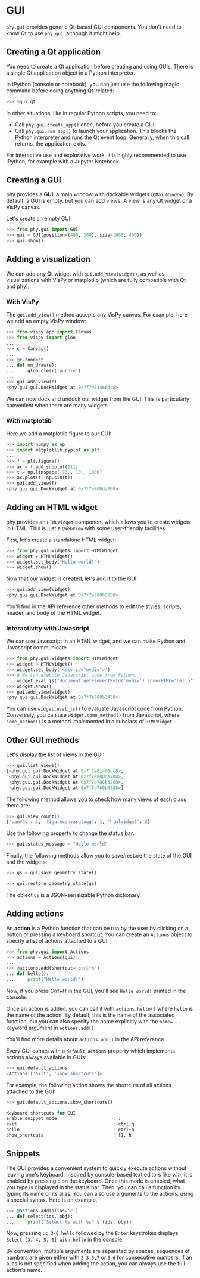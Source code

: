 # GUI

`phy.gui` provides generic Qt-based GUI components. You don't need to know Qt to use `phy.gui`, although it might help.

## Creating a Qt application

You need to create a Qt application before creating and using GUIs. There is a single Qt application object in a Python interpreter.

In IPython (console or notebook), you can just use the following magic command before doing anything Qt-related:

```python
>>> %gui qt
```

In other situations, like in regular Python scripts, you need to:

* Call `phy.gui.create_app()` once, before you create a GUI.
* Call `phy.gui.run_app()` to launch your application. This blocks the Python interpreter and runs the Qt event loop. Generally, when this call returns, the application exits.

For interactive use and explorative work, it is highly recommended to use IPython, for example with a Jupyter Notebook.

## Creating a GUI

phy provides a **GUI**, a main window with dockable widgets (`QMainWindow`). By default, a GUI is empty, but you can add views. A view is any Qt widget or a VisPy canvas.

Let's create an empty GUI:

```python
>>> from phy.gui import GUI
>>> gui = GUI(position=(400, 200), size=(600, 400))
>>> gui.show()
```

## Adding a visualization

We can add any Qt widget with `gui.add_view(widget)`, as well as visualizations with VisPy or matplotlib (which are fully compatible with Qt and phy).

### With VisPy

The `gui.add_view()` method accepts any VisPy canvas. For example, here we add an empty VisPy window:

```python
>>> from vispy.app import Canvas
>>> from vispy import gloo
...
>>> c = Canvas()
...
>>> @c.connect
... def on_draw(e):
...     gloo.clear('purple')
...
>>> gui.add_view(c)
<phy.gui.gui.DockWidget at 0x7f7e81466dc8>
```

We can now dock and undock our widget from the GUI. This is particularly convenient when there are many widgets.

### With matplotlib

Here we add a matplotlib figure to our GUI:

```python
>>> import numpy as np
>>> import matplotlib.pyplot as plt
...
>>> f = plt.figure()
>>> ax = f.add_subplot(111)
>>> t = np.linspace(-10., 10., 1000)
>>> ax.plot(t, np.sin(t))
>>> gui.add_view(f)
<phy.gui.gui.DockWidget at 0x7f7e800da708>
```

## Adding an HTML widget

phy provides an `HTMLWidget` component which allows you to create widgets in HTML. This is just a `QWebView` with some user-friendly facilities.

First, let's create a standalone HTML widget:

```python
>>> from phy.gui.widgets import HTMLWidget
>>> widget = HTMLWidget()
>>> widget.set_body("Hello world!")
>>> widget.show()
```

Now that our widget is created, let's add it to the GUI:

```python
>>> gui.add_view(widget)
<phy.gui.gui.DockWidget at 0x7f7e780b3288>
```

You'll find in the API reference other methods to edit the styles, scripts, header, and body of the HTML widget.

### Interactivity with Javascript

We can use Javascript in an HTML widget, and we can make Python and Javascript communicate.

```python
>>> from phy.gui.widgets import HTMLWidget
>>> widget = HTMLWidget()
>>> widget.set_body('<div id="mydiv">')
>>> # We can execute Javascript code from Python.
... widget.eval_js("document.getElementById('mydiv').innerHTML='hello'")
>>> widget.show()
>>> gui.add_view(widget)
<phy.gui.gui.DockWidget at 0x7f7e780b3438>
```

You can use `widget.eval_js()` to evaluate Javascript code from Python. Conversely, you can use `widget.some_method()` from Javascript, where `some_method()` is a method implemented in a subclass of `HTMLWidget`.

## Other GUI methods

Let's display the list of views in the GUI:

```python
>>> gui.list_views()
[<phy.gui.gui.DockWidget at 0x7f7e81466dc8>,
 <phy.gui.gui.DockWidget at 0x7f7e800da708>,
 <phy.gui.gui.DockWidget at 0x7f7e780b3288>,
 <phy.gui.gui.DockWidget at 0x7f7e780b3438>]
```

The following method allows you to check how many views of each class there are:

```python
>>> gui.view_count()
{'canvas': 1, 'figurecanvasqtagg': 1, 'htmlwidget': 2}
```

Use the following property to change the status bar:

```python
>>> gui.status_message = "Hello world"
```

Finally, the following methods allow you to save/restore the state of the GUI and the widgets:

```python
>>> gs = gui.save_geometry_state()
```

```python
>>> gui.restore_geometry_state(gs)
```

The object `gs` is a JSON-serializable Python dictionary.

## Adding actions

An **action** is a Python function that can be run by the user by clicking on a button or pressing a keyboard shortcut. You can create an `Actions` object to specify a list of actions attached to a GUI.

```python
>>> from phy.gui import Actions
>>> actions = Actions(gui)
...
>>> @actions.add(shortcut='ctrl+h')
... def hello():
...     print("Hello world!")
```

Now, if you press *Ctrl+H* in the GUI, you'll see ̀`Hello world!` printed in the console.

Once an action is added, you can call it with `actions.hello()` where `hello` is the name of the action. By default, this is the name of the associated function, but you can also specify the name explicitly with the `name=...` keyword argument in `actions.add()`.

You'll find more details about `actions.add()` in the API reference.

Every GUI comes with a `default_actions` property which implements actions always available in GUIs:

```python
>>> gui.default_actions
<Actions ['exit', 'show_shortcuts']>
```

For example, the following action shows the shortcuts of all actions attached to the GUI:

```python
>>> gui.default_actions.show_shortcuts()

Keyboard shortcuts for GUI
enable_snippet_mode                     : :
exit                                    : ctrl+q
hello                                   : ctrl+h
show_shortcuts                          : f1, h
```

## Snippets

The GUI provides a convenient system to quickly execute actions without leaving one's keyboard. Inspired by console-based text editors like *vim*, it is enabled by pressing `:` on the keyboard. Once this mode is enabled, what you type is displayed in the status bar. Then, you can call a function by typing its name or its alias. You can also use arguments to the actions, using a special syntax. Here is an example.

```python
>>> @actions.add(alias='c')
... def select(ids, obj):
...     print("Select %s with %s" % (ids, obj))
```

Now, pressing `:c 3-6 hello` followed by the `Enter` keystrokes displays `Select [3, 4, 5, 6] with hello` in the console.

By convention, multiple arguments are separated by spaces, sequences of numbers are given either with `2,3,5,7` or `3-6` for consecutive numbers. If an alias is not specified when adding the action, you can always use the full action's name.

